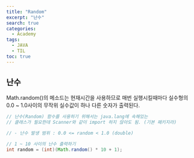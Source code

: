 ```yaml
---
title: "Random"
excerpt: "난수"
search: true
categories: 
  - Academy
tags: 
  - JAVA
  - TIL
toc: true
---
```

## 난수
Math.random()의 메소드는 현재시간을 사용하므로 매번 실행시킬때마다 실수형의 0.0 ~ 1.0사이의 무작위 실수값이 하나 다른 숫자가 출력된다. 

```java
// 난수(Random) 함수를 사용하기 위해서는 java.lang에 속해있는
// 클래스가 필요한데 Scanner와 같이 import 하지 않아도 됨. (기본 패키지라)

// - 난수 발생 범위 : 0.0 <= random < 1.0 (double)

// 1 ~ 10 사이의 난수 출력하기
int random = (int)(Math.random() * 10 + 1);
```
<br/>